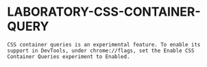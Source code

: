 # LABORATORY-CSS-CONTAINER-QUERY

```
CSS container queries is an experimental feature. To enable its support in DevTools, under chrome://flags, set the Enable CSS Container Queries experiment to Enabled.
```
